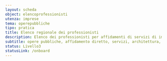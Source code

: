 ```yaml
---
layout: scheda
object: elencoprofessionisti
utenza: imprese
tema: operepubbliche
tipo: pratica
title: Elenco regionale dei professionisti
description: Elenco dei professionisti per affidamenti di servizi di importo inferiore a centomila euro
subtitle: opere pubbliche, affidamento diretto, servizi, architettura, ingegneria
status: Livello3
statusLink: /onboard
---
```

